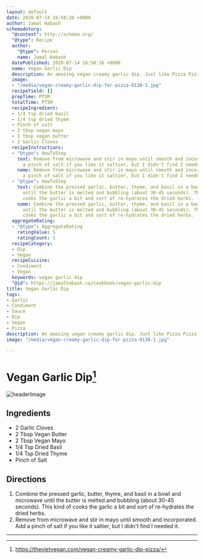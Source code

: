 ```yaml
---
layout: default
date: 2020-07-14 16:58:26 +0000
author: Jamal Habash
schemadotorg:
  "@context": http://schema.org/
  "@type": Recipe
  author:
    "@type": Person
    name: Jamal Habash
  datePublished: 2020-07-14 16:58:26 +0000
  name: Vegan Garlic Dip
  description: An amazing vegan creamy garlic dip. Just like Pizza Pizza.
  image:
  - "/media/vegan-creamy-garlic-dip-for-pizza-0138-1.jpg"
  recipeYield: []
  prepTime: PT5M
  totalTime: PT5M
  recipeIngredient:
  - 1/4 tsp dried basil
  - 1/4 tsp dried thyme
  - Pinch of salt
  - 2 tbsp vegan mayo
  - 1 tbsp vegan butter
  - 2 Garlic Cloves
  recipeInstructions:
  - "@type": HowToStep
    text: Remove from microwave and stir in mayo until smooth and incorporated. Add
      a pinch of salt if you like it saltier, but I didn't find I needed it.
    name: Remove from microwave and stir in mayo until smooth and incorporated. Add
      a pinch of salt if you like it saltier, but I didn't find I needed it.
  - "@type": HowToStep
    text: Combine the pressed garlic, butter, thyme, and basil in a bowl and microwave
      until the butter is melted and bubbling (about 30-45 seconds). This kind of
      cooks the garlic a bit and sort of re-hydrates the dried herbs.
    name: Combine the pressed garlic, butter, thyme, and basil in a bowl and microwave
      until the butter is melted and bubbling (about 30-45 seconds). This kind of
      cooks the garlic a bit and sort of re-hydrates the dried herbs.
  aggregateRating:
  - "@type": AggregateRating
    ratingValue: 5
    ratingCount: 1
  recipeCategory:
  - Dip
  - Vegan
  recipeCuisine:
  - Condiment
  - Vegan
  keywords: vegan garlic dip
  "@id": https://jamalhabash.ca/cookbook/vegan-garlic-dip
title: Vegan Garlic Dip
tags:
- Garlic
- Condiment
- Sauce
- Dip
- Vegan
- Pizza
description: An amazing vegan creamy garlic dip. Just like Pizza Pizza.
image: "/media/vegan-creamy-garlic-dip-for-pizza-0138-1.jpg"

---
```

# Vegan Garlic Dip[^1]

![headerImage](https://media.githubusercontent.com/media/jhabash/cookbook/master/media/vegan-creamy-garlic-dip-for-pizza-0138-1.jpg)

## Ingredients

* 2 Garlic Cloves
* 2 Tbsp Vegan Butter
* 2 Tbsp Vegan Mayo
* 1/4 Tsp Dried Basil
* 1/4 Tsp Dried Thyme
* Pinch of Salt

## Directions

1. Combine the pressed garlic, butter, thyme, and basil in a bowl and microwave until the butter is melted and bubbling (about 30-45 seconds). This kind of cooks the garlic a bit and sort of re-hydrates the dried herbs.
2. Remove from microwave and stir in mayo until smooth and incorporated. Add a pinch of salt if you like it saltier, but I didn't find I needed it.

---
[^1]: https://thevietvegan.com/vegan-creamy-garlic-dip-pizza/